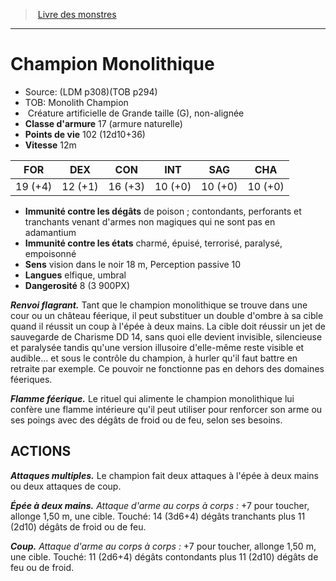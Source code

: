 ﻿> [Livre des monstres](tome_of_beasts.md)

---

# Champion Monolithique

- Source: (LDM p308)(TOB p294)
- TOB: Monolith Champion
-  Créature artificielle de Grande taille (G), non-alignée
- **Classe d'armure** 17 (armure naturelle)
- **Points de vie** 102 (12d10+36)
- **Vitesse** 12m

|FOR|DEX|CON|INT|SAG|CHA|
|---|---|---|---|---|---|
|19 (+4)|12 (+1)|16 (+3)|10 (+0)|10 (+0)|10 (+0)|

- **Immunité contre les dégâts** de poison ; contondants, perforants et tranchants venant d'armes non magiques qui ne sont pas en adamantium
- **Immunité contre les états** charmé, épuisé, terrorisé, paralysé, empoisonné
- **Sens** vision dans le noir 18 m, Perception passive 10
- **Langues** elfique, umbral
- **Dangerosité** 8 (3 900PX)

**_Renvoi flagrant._** Tant que le champion monolithique se trouve dans une cour ou un château féerique, il peut substituer un double d'ombre à sa cible quand il réussit un coup à l'épée à deux mains. La cible doit réussir un jet de sauvegarde de Charisme DD 14, sans quoi elle devient invisible, silencieuse et paralysée tandis qu'une version illusoire d'elle-même reste visible et audible... et sous le contrôle du champion, à hurler qu'il faut battre en retraite par exemple. Ce pouvoir ne fonctionne pas en dehors des domaines féeriques.

**_Flamme féerique._** Le rituel qui alimente le champion monolithique lui confère une flamme intérieure qu'il peut utiliser pour renforcer son arme ou ses poings avec des dégâts de froid ou de feu, selon ses besoins.

## ACTIONS

**_Attaques multiples._** Le champion fait deux attaques à l'épée à deux mains ou deux attaques de coup.

**_Épée à deux mains._** _Attaque d'arme au corps à corps :_ +7 pour toucher, allonge 1,50 m, une cible. Touché: 14 (3d6+4) dégâts tranchants plus 11 (2d10) dégâts de froid ou de feu.

**_Coup._** _Attaque d'arme au corps à corps :_ +7 pour toucher, allonge 1,50 m, une cible. Touché: 11 (2d6+4) dégâts contondants plus 11 (2d10) dégâts de feu ou de froid.

